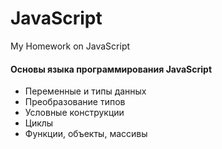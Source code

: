 # JavaScript
My Homework on JavaScript

#### Основы языка программирования JavaScript

- Переменные и типы данных
- Преобразование типов
- Условные конструкции
- Циклы
- Функции, объекты, массивы
